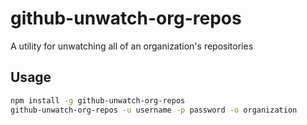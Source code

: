 # github-unwatch-org-repos

A utility for unwatching all of an organization's repositories

## Usage

```sh
npm install -g github-unwatch-org-repos
github-unwatch-org-repos -u username -p password -o organization
```

